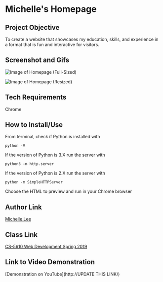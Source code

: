 # Michelle's Homepage

## Project Objective  
To create a website that showcases my education, skills, and experience in a format that is fun and interactive for visitors.

## Screenshot and Gifs
![Image of Homepage (Full-Sized)](https://michelledlee.github.io/img/screenshot1.png)

![Image of Homepage (Resized)](https://michelledlee.github.io/img/screenshot2.png)

## Tech Requirements
Chrome

## How to Install/Use
From terminal, check if Python is installed with 
```
python -V
```
If the version of Python is 3.X run the server with
```
python3 -m http.server
```
If the version of Python is 2.X run the server with
```
python -m SimpleHTTPServer
```
Choose the HTML to preview and run in your Chrome browser

## Author Link
[Michelle Lee](https://michelledlee.github.io/)

## Class Link
[CS-5610 Web Development Spring 2019](http://johnguerra.co/classes/webDevelopment_spring_2019/)

## Link to Video Demonstration
[Demonstration on YouTube](http://UPDATE THIS LINK/)

